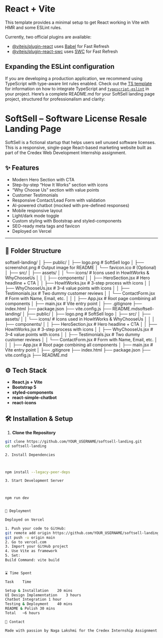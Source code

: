 # React + Vite

This template provides a minimal setup to get React working in Vite with HMR and some ESLint rules.

Currently, two official plugins are available:

- [@vitejs/plugin-react](https://github.com/vitejs/vite-plugin-react/blob/main/packages/plugin-react) uses [Babel](https://babeljs.io/) for Fast Refresh
- [@vitejs/plugin-react-swc](https://github.com/vitejs/vite-plugin-react/blob/main/packages/plugin-react-swc) uses [SWC](https://swc.rs/) for Fast Refresh

## Expanding the ESLint configuration

If you are developing a production application, we recommend using TypeScript with type-aware lint rules enabled. Check out the [TS template](https://github.com/vitejs/vite/tree/main/packages/create-vite/template-react-ts) for information on how to integrate TypeScript and [`typescript-eslint`](https://typescript-eslint.io) in your project.
Here’s a complete README.md for your SoftSell landing page project, structured for professionalism and clarity:



# SoftSell – Software License Resale Landing Page

SoftSell is a fictional startup that helps users sell unused software licenses. This is a responsive, single-page React-based marketing website built as part of the Credex Web Development Internship assignment.

## ✨ Features

- Modern Hero Section with CTA
- Step-by-step “How It Works” section with icons
- “Why Choose Us” section with value points
- Customer Testimonials
- Responsive Contact/Lead Form with validation
- AI-powered chatbot (mocked with pre-defined responses)
- Mobile responsive layout
- Light/dark mode toggle
- Custom styling with Bootstrap and styled-components
- SEO-ready meta tags and favicon
- Deployed on Vercel

---

## 📁 Folder Structure
softsell-landing/
│
├── public/
│   ├── logo.png               # SoftSell logo
│   ├── screenshot.png         # Output image for README
│   └── favicon.ico            # (Optional)
│
├── src/
│   ├── assets/
│   │   └── icons/             # Icons used in HowItWorks & WhyChooseUs
│   │
│   ├── components/
│   │   ├── HeroSection.jsx     # Hero headline + CTA
│   │   ├── HowItWorks.jsx      # 3-step process with icons
│   │   ├── WhyChooseUs.jsx     # 3–4 value points with icons
│   │   ├── Testimonials.jsx    # Two dummy customer reviews
│   │   └── ContactForm.jsx     # Form with Name, Email, etc.
│   │
│   ├── App.jsx                 # Root page combining all components
│   ├── main.jsx                # Vite entry point
│
├── .gitignore
├── index.html
├── package.json
├── vite.config.js
├── README.mdsoftsell-landing/
│
├── public/
│   ├── logo.png               # SoftSell logo
│
├── src/
│   ├── assets/
│   │   └── icons/             # Icons used in HowItWorks & WhyChooseUs
│   │
│   ├── components/
│   │   ├── HeroSection.jsx     # Hero headline + CTA
│   │   ├── HowItWorks.jsx      # 3-step process with icons
│   │   ├── WhyChooseUs.jsx     # 3–4 value points with icons
│   │   ├── Testimonials.jsx    # Two dummy customer reviews
│   │   └── ContactForm.jsx     # Form with Name, Email, etc.
│   │
│   ├── App.jsx                 # Root page combining all components
│   ├── main.jsx                # Vite entry point
│
├── .gitignore
├── index.html
├── package.json
├── vite.config.js
├── README.md


## ⚙️ Tech Stack

- **React.js + Vite**
- **Bootstrap 5**
- **styled-components**
- **react-simple-chatbot**
- **react-icons**


## 🛠️ Installation & Setup

1. **Clone the Repository**

```bash
git clone https://github.com/YOUR_USERNAME/softsell-landing.git
cd softsell-landing

2. Install Dependencies



npm install --legacy-peer-deps

3. Start Development Server



npm run dev


🚀 Deployment

Deployed on Vercel

1. Push your code to GitHub:
git remote add origin https://github.com/YOUR_USERNAME/softsell-landing.git
git push -u origin main
2. Go to vercel.com
3. Import your GitHub project
4. Use Vite as framework
5. Set:
Build Command: vite build


⌛ Time Spent

Task	Time

Setup & Installation	20 mins
UI Design Implementation	3 hours
Chatbot Integration	1 hour
Testing & Deployment	40 mins
README & Polish	30 mins
Total	~6 hours

📩 Contact

Made with passion by Naga Lakshmi for the Credex Internship Assignment.
